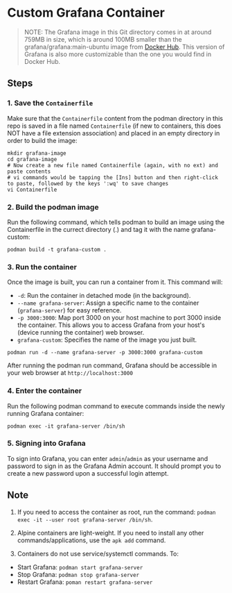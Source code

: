 # Custom Grafana Container

> NOTE: The Grafana image in this Git directory comes in at around 759MB in size, which is around 100MB smaller than the grafana/grafana:main-ubuntu image from [Docker Hub](http://hub.docker.com/r/grafana/grafana).
> This version of Grafana is also more customizable than the one you would find in Docker Hub.

## Steps

### 1. Save the `Containerfile`
Make sure that the `Containerfile` content from the podman directory in this repo is saved in a file named `Containerfile` (if new to containers, this does NOT have a file extension association) and placed in an empty directory in order to build the image:

```shell
mkdir grafana-image
cd grafana-image
# Now create a new file named Containerfile (again, with no ext) and paste contents
# vi commands would be tapping the [Ins] button and then right-click to paste, followed by the keys ':wq' to save changes
vi Containerfile
```

### 2. Build the podman image
Run the following command, which tells podman to build an image using the Containerfile in the currect directory (.) and tag it with the name grafana-custom:

```shell
podman build -t grafana-custom .
```

### 3. Run the container
Once the image is built, you can run a container from it. This command will:

- `-d`: Run the container in detached mode (in the background).
- `--name grafana-server`: Assign a specific name to the container (`grafana-server`) for easy reference.
- `-p 3000:3000`: Map port 3000 on your host machine to port 3000 inside the container. This allows you to access Grafana from your host's (device running the container) web browser.
- `grafana-custom`: Specifies the name of the image you just built.

```shell
podman run -d --name grafana-server -p 3000:3000 grafana-custom
```

After running the podman run command, Grafana should be accessible in your web browser at `http://localhost:3000`

### 4. Enter the container
Run the following podman command to execute commands inside the newly running Grafana container:

```shell
podman exec -it grafana-server /bin/sh
```

### 5. Signing into Grafana
To sign into Grafana, you can enter `admin`/`admin` as your username and password to sign in as the Grafana Admin account. It should prompt you to create a new password upon a successful login attempt.

## Note
1. If you need to access the container as root, run the command: `podman exec -it --user root grafana-server /bin/sh`.

2. Alpine containers are light-weight. If you need to install any other commands/applications, use the `apk add` command.

3. Containers do not use service/systemctl commands. To:
- Start Grafana: `podman start grafana-server`
- Stop Grafana: `podman stop grafana-server`
- Restart Grafana: `poman restart grafana-server`